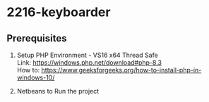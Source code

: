 # 2216-keyboarder
## Prerequisites
1. Setup PHP Environment - VS16 x64 Thread Safe <br />
Link: https://windows.php.net/download#php-8.3 <br />
How to: https://www.geeksforgeeks.org/how-to-install-php-in-windows-10/

2. Netbeans to Run the project